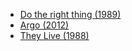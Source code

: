 - [Do the right thing (1989)](https://www.imdb.com/title/tt0097216/)
- [Argo (2012)](https://www.imdb.com/title/tt1024648/)
- [They Live (1988)](https://www.imdb.com/title/tt0096256/)
